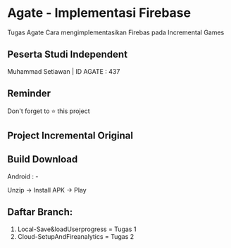 # Agate - Implementasi Firebase

Tugas Agate Cara mengimplementasikan Firebas pada Incremental Games

## Peserta Studi Independent

Muhammad Setiawan | ID AGATE : 437

## Reminder

Don't forget to ⭐️ this project

## Project Incremental Original


## Build Download

Android : 
    -

Unzip -> Install APK -> Play

## Daftar Branch:

1. Local-Save&loadUserprogress = Tugas 1
2. Cloud-SetupAndFireanalytics = Tugas 2